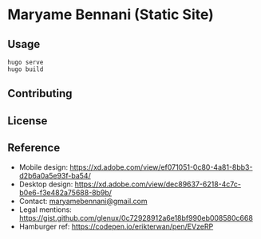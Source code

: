 # Maryame Bennani (Static Site)

## Usage

    hugo serve
    hugo build

## Contributing

## License

## Reference

* Mobile design: https://xd.adobe.com/view/ef071051-0c80-4a81-8bb3-d2b6a0a5e93f-ba54/
* Desktop design: https://xd.adobe.com/view/dec89637-6218-4c7c-b0e6-f3e482a75688-8b9b/
* Contact: maryamebennani@gmail.com
* Legal mentions: https://gist.github.com/glenux/0c72928912a6e18bf990eb008580c668
* Hamburger ref: https://codepen.io/erikterwan/pen/EVzeRP

